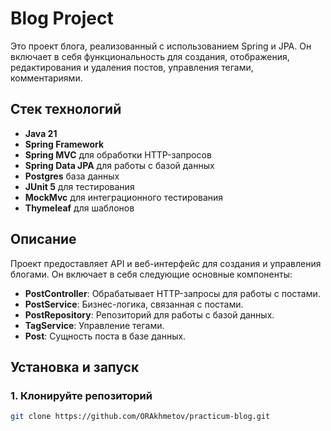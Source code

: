 # Blog Project

Это проект блога, реализованный с использованием Spring и JPA. Он включает в себя функциональность для создания, отображения, редактирования и удаления постов, управления тегами, комментариями.

## Стек технологий

- **Java 21**
- **Spring Framework**
- **Spring MVC** для обработки HTTP-запросов
- **Spring Data JPA** для работы с базой данных
- **Postgres** база данных
- **JUnit 5** для тестирования
- **MockMvc** для интеграционного тестирования
- **Thymeleaf** для шаблонов

## Описание

Проект предоставляет API и веб-интерфейс для создания и управления блогами. Он включает в себя следующие основные компоненты:

- **PostController**: Обрабатывает HTTP-запросы для работы с постами.
- **PostService**: Бизнес-логика, связанная с постами.
- **PostRepository**: Репозиторий для работы с базой данных.
- **TagService**: Управление тегами.
- **Post**: Сущность поста в базе данных.

## Установка и запуск

### 1. Клонируйте репозиторий

```bash
git clone https://github.com/ORAkhmetov/practicum-blog.git
